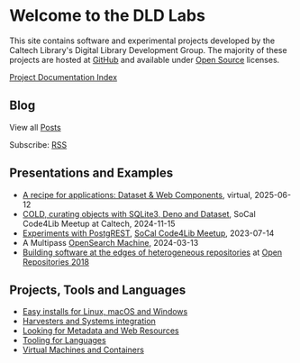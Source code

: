 <script type="module" src="modules/ul-flatlake-posts.js"></script>

# Welcome to the DLD Labs

This site contains software and experimental projects developed by the Caltech Library's Digital Library Development Group.  The majority of these projects are hosted at [GitHub](https://github.com/caltechlibrary") and available under [Open Source](https://en.wikipedia.org/wiki/Open_source) licenses.

[Project Documentation Index](project_index.md "List all GitHub repositories with 'pages' enabled")


## Blog

<ul-flatlake-posts href-api="api/posts/all/page-1.json" href-css="css/ul-flatlake-posts.css" max-items="3"></ul-flatlake-posts>

View all [Posts](blog.md) 

Subscribe: [RSS](rss.xml)

## Presentations and Examples

- [A recipe for applications: Dataset & Web Components](https://caltechlibrary.github.io/t2t3_dataset_web_apps/presentation1.html), virtual, 2025-06-12
- [COLD, curating objects with SQLite3, Deno and Dataset](https://caltechlibrary.github.io/cold/presentations/presentation1.html),
 SoCal Code4Lib Meetup at Caltech, 2024-11-15
- [Experiments with PostgREST](https://caltechlibrary.github.io/newt/presentation), [SoCal Code4Lib Meetup](https://www.meetup.com/code4lib-socal/events/293314880/), 2023-07-14
- A Multipass [OpenSearch Machine](https://caltechlibrary.github.io/opensearch-machine), 2024-03-13
- [Building software at the edges of heterogeneous repositories](https://caltechlibrary.github.io/or2018-building-at-the-edges/) at [Open Repositories 2018](http://www.or2018.net/)

## Projects, Tools and Languages

- [Easy installs for Linux, macOS and Windows](installers.md "Easy install instructions for Linux, macOS and Windows for our Go based tools")
- [Harvesters and Systems integration](harvesters-and-system-integration.md)
- [Looking for Metadata and Web Resources](web-and-cli-tools.md)
- [Tooling for Languages](languages-and-tooling.md "projects organized around programming language or language support") 
- [Virtual Machines and Containers](virtual-machines-and-containers.md)


